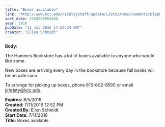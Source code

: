 ```yaml
---
title: "Boxes available"
link: "http://www.kcc.edu/FacultyStaff/update/Lists/Announcements/DispForm.aspx?ID=2245"
sort_date: 1468259554000
year: 2016
pubDate: "11 Jul 2016 17:52:34 GMT"
creator: "Ellen Schmidt"
---
```


<div><b>Body:</b> <div class="ExternalClass4BCF3107A82E46F89DD11B3F27FA7222"><p>​The Hammes Bookstore has a lot of boxes available to anyone who would like some.</p>
<p>New boxes are arriving every day in the bookstore because fall books will be on sale soon.</p>
<p>To arrange for picking up boxes, phone 815-802-8590 or email <a href="mailto:jchristy@kcc.edu">jchristy@kcc.edu</a>.</p></div></div>
<div><b>Expires:</b> 8/5/2016</div>
<div><b>Created:</b> 7/11/2016 12:52 PM</div>
<div><b>Created By:</b> Ellen Schmidt</div>
<div><b>Start Date:</b> 7/11/2016</div>
<div><b>Title:</b> Boxes available</div>
